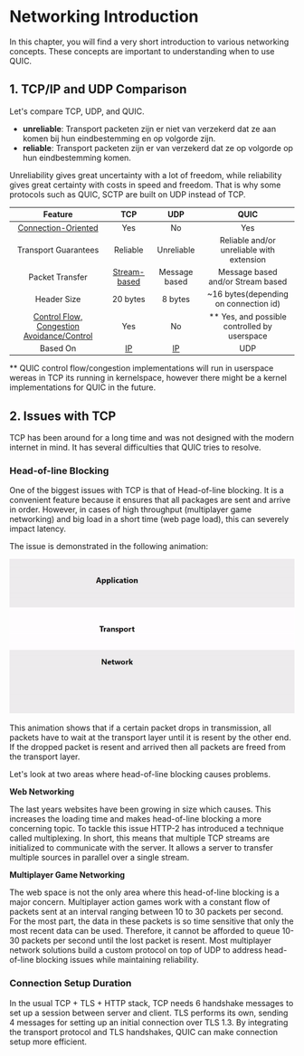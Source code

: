 # Networking Introduction

In this chapter, you will find a very short introduction to various networking concepts. 
These concepts are important to understanding when to use QUIC.

## 1. TCP/IP and UDP Comparison

Let's compare TCP, UDP, and QUIC.

- **unreliable**: Transport packeten zijn er niet van verzekerd dat ze aan komen bij hun eindbestemming en op volgorde zijn. 
- **reliable**: Transport packeten zijn er van verzekerd dat ze op volgorde op hun eindbestemming komen.

Unreliability gives great uncertainty with a lot of freedom, while reliability gives great certainty with costs in speed and freedom.
That is why some protocols such as QUIC, SCTP are built on UDP instead of TCP. 

| Feature |  TCP  | UDP | QUIC
| :-------------: | :-------------: | :-------------: | :-------------: |
|  [Connection-Oriented][6]           |       Yes         | No                       | Yes
|  Transport Guarantees               | Reliable          | Unreliable               | Reliable and/or unreliable with extension 
|  Packet Transfer                    | [Stream-based][4] | Message based            | Message based and/or Stream based
|  Header Size                        |  20 bytes         | 8 bytes                  |  ~16 bytes(depending on connection id)  
|  [Control Flow, Congestion Avoidance/Control][5] | Yes  | No                       |  ** Yes, and possible controlled by userspace                                          
|  Based On | [IP][3]                 | [IP][3]           |  UDP

** QUIC control flow/congestion implementations will run in userspace wereas in TCP its running in kernelspace, 
however there might be a kernel implementations for QUIC in the future.

## 2. Issues with TCP 

TCP has been around for a long time and was not designed with the modern internet in mind. 
It has several difficulties that QUIC tries to resolve. 

### Head-of-line Blocking

One of the biggest issues with TCP is that of Head-of-line blocking. 
It is a convenient feature because it ensures that all packages are sent and arrive in order. 
However, in cases of high throughput (multiplayer game networking) and big load in a short time (web page load), this can severely impact latency.

The issue is demonstrated in the following animation:

![Head of line blocking][animation] 

This animation shows that if a certain packet drops in transmission, all packets have to wait at the transport layer until it is resent by the other end.
If the dropped packet is resent and arrived then all packets are freed from the transport layer. 

Let's look at two areas where head-of-line blocking causes problems. 

**Web Networking**

The last years websites have been growing in size which causes. 
This increases the loading time and makes head-of-line blocking a more concerning topic. 
To tackle this issue HTTP-2 has introduced a technique called multiplexing. 
In short, this means that multiple TCP streams are initialized to communicate with the server. 
It allows a server to transfer multiple sources in parallel over a single stream.

**Multiplayer Game Networking**

The web space is not the only area where this head-of-line blocking is a major concern.
Multiplayer action games work with a constant flow of packets sent at an interval ranging between 10 to 30 packets per second.
For the most part, the data in these packets is so time sensitive that only the most recent data can be used. 
Therefore, it cannot be afforded to queue 10-30 packets per second until the lost packet is resent.
Most multiplayer network solutions build a custom protocol on top of UDP to address head-of-line blocking issues while maintaining reliability.
   
### Connection Setup Duration

In the usual TCP + TLS + HTTP stack, TCP needs 6 handshake messages to set up a session between server and client. TLS performs its own, sending 4 messages for setting up an initial connection over TLS 1.3. By integrating the transport protocol and TLS handshakes, QUIC can make connection setup more efficient.

[animation]: ./images/hol.gif 

[1]: https://en.wikipedia.org/wiki/Packet_loss
[2]: https://observersupport.viavisolutions.com/html_doc/current/index.html#page/gigastor_hw/packet_deduplicating.html
[3]: https://nl.wikipedia.org/wiki/Internetprotocol
[4]: https://en.wikipedia.org/wiki/Stream_(computing)
[5]: https://en.wikipedia.org/wiki/TCP_congestion_control
[6]: https://en.wikipedia.org/wiki/Connection-oriented_communication
[7]: https://en.wikipedia.org/wiki/Internet_protocol_suite
[8]: https://en.wikipedia.org/wiki/IP_fragmentation
